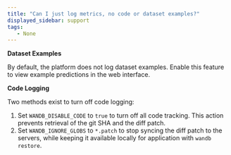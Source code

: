 ```yaml
---
title: "Can I just log metrics, no code or dataset examples?"
displayed_sidebar: support
tags:
   - None
---
```

**Dataset Examples**

By default, the platform does not log dataset examples. Enable this feature to view example predictions in the web interface.

**Code Logging**

Two methods exist to turn off code logging:

1. Set `WANDB_DISABLE_CODE` to `true` to turn off all code tracking. This action prevents retrieval of the git SHA and the diff patch.
2. Set `WANDB_IGNORE_GLOBS` to `*.patch` to stop syncing the diff patch to the servers, while keeping it available locally for application with `wandb restore`.